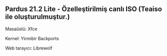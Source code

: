 ## Pardus 21.2 Lite - Özelleştirilmiş canlı ISO (Teaiso ile oluşturulmuştur.)

Masaüstü: Xfce

Kernel: Yirmibir Backports

Web tarayıcı: Librewolf
